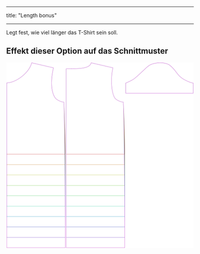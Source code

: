 - - -
title: "Length bonus"
- - -

Legt fest, wie viel länger das T-Shirt sein soll.

## Effekt dieser Option auf das Schnittmuster

![Dieses Bild zeigt den Effekt dieser Option, indem es mehrere Varianten überlagert, die einen anderen Wert für diese Option haben](teagan_lengthbonus_sample.svg "Effect of this option on the pattern")
